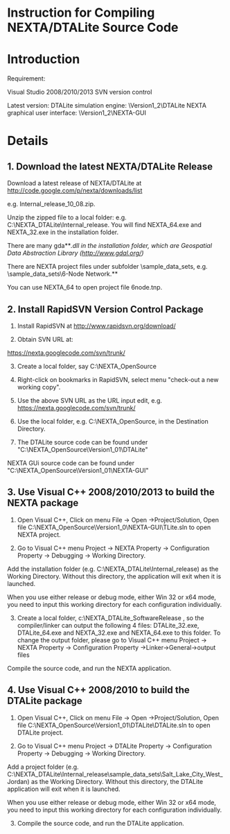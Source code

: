 # Instruction for Compiling NEXTA/DTALite Source Code

# Introduction #

Requirement:

Visual Studio 2008/2010/2013
SVN version control


Latest version:
DTALite simulation engine: \Version1\_2\DTALite
NEXTA graphical user interface: \Version1\_2\NEXTA-GUI

# Details #

## 1. Download the latest NEXTA/DTALite Release ##
Download a latest release of NEXTA/DTALite at
http://code.google.com/p/nexta/downloads/list

e.g. Internal\_release\_10\_08.zip.

Unzip the zipped file to a local folder: e.g.
C:\NEXTA\_DTALite\Internal\_release.
You will find NEXTA\_64.exe and NEXTA\_32.exe in the installation folder.

There are many gda**_.dll in the installation folder, which are Geospatial Data Abstraction Library (http://www.gdal.org/)_

There are NEXTA project files under subfolder \sample\_data\_sets, e.g. \sample\_data\_sets\6-Node Network.**

You can use NEXTA\_64 to open project file 6node.tnp.

## 2. Install RapidSVN Version Control Package ##

1. Install RapidSVN at http://www.rapidsvn.org/download/

2. Obtain SVN URL at:

https://nexta.googlecode.com/svn/trunk/


3. Create a local folder, say C:\NEXTA\_OpenSource

4. Right-click on bookmarks in RapidSVN, select menu "check-out a new working copy".

5. Use the above SVN URL as the URL input edit, e.g. https://nexta.googlecode.com/svn/trunk/

6. Use the local folder, e.g. C:\NEXTA\_OpenSource, in the Destination Directory.

7. The DTALite source code can be found under  "C:\NEXTA\_OpenSource\Version1\_01\DTALite"

NEXTA GUi source code can be found under  "C:\NEXTA\_OpenSource\Version1\_01\NEXTA-GUI"


## 3. Use Visual C++ 2008/2010/2013 to build the NEXTA package ##

1. Open Visual C++, Click on menu File -> Open ->Project/Solution, Open file  C:\NEXTA\_OpenSource\Version1\_0\NEXTA-GUI\TLite.sln to open NEXTA project.

2. Go to Visual C++ menu Project -> NEXTA Property -> Configuration Property -> Debugging -> Working Directory.

Add the installation folder (e.g. C:\NEXTA\_DTALite\Internal\_release) as the Working Directory. Without this directory, the application will exit when it is launched.

When you use either release or debug mode, either Win 32 or x64 mode, you need to input this working directory for each configuration individually.

3. Create a local folder, c:\NEXTA\_DTALite\_SoftwareRelease , so the compiler/linker can output the following 4 files: DTALite\_32.exe, DTALite\_64.exe and NEXTA\_32.exe and NEXTA\_64.exe to this folder. To change the output folder, please go to Visual C++ menu Project -> NEXTA Property -> Configuration Property ->Linker->General->output files

Compile the source code, and run the NEXTA application.

## 4. Use Visual C++ 2008/2010 to build the DTALite package ##

1. Open Visual C++, Click on menu File -> Open ->Project/Solution, Open file  C:\NEXTA\_OpenSource\Version1\_01\DTALite\DTALite.sln to open DTALite project.

2. Go to Visual C++ menu Project -> DTALite Property -> Configuration Property -> Debugging -> Working Directory.

Add a project folder (e.g. C:\NEXTA\_DTALite\Internal\_release\sample\_data\_sets\Salt\_Lake\_City\_West\_Jordan\) as the Working Directory. Without this directory, the DTALite application will exit when it is launched.

When you use either release or debug mode, either Win 32 or x64 mode, you need to input this working directory for each configuration individually.

3. Compile the source code, and run the DTALite application.
